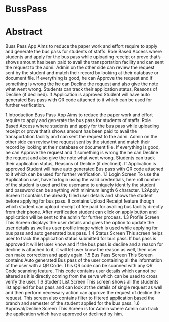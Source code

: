 # BussPass
<h1>Abstract</h1>
<p>Buss Pass App Aims to reduce the paper work and effort require to apply and generate the bus
pass for students of staffs. Role Based Access where students and apply for the bus pass while 
uploading receipt or prove that’s shows amount has been paid to avail the transportation
facility and can sent the request to the admi. Admin on the other side can review the request 
sent by the student and match their record by looking at their database or document file. If
everything is good, he can Approve the request and if something is wrong the he can Decline
the request and also give the note what went wrong. Students can track their application status, 
Reasons of Decline (if declined). If Application is approved Student will have auto generated 
Bus pass with QR code attached to it which can be used for further verification.</p>

1.Introduction
Buss Pass App Aims to reduce the paper work and effort require to apply and generate the 
bus pass for students of staffs. Role Based Access where students and apply for the bus pass 
while uploading receipt or prove that’s shows amount has been paid to avail the 
transportation facility and can sent the request to the admi. Admin on the other side can 
review the request sent by the student and match their record by looking at their database or 
document file. If everything is good, he can Approve the request and if something is wrong 
the he can Decline the request and also give the note what went wrong. Students can track 
their application status, Reasons of Decline (if declined). If Application is approved Student 
will have auto generated Bus pass with QR code attached to it which can be used for further 
verification.
1.1 Login Screen
To use the Application user, have to login using the valid credentials, here roll number of 
the student is used and the username to uniquely identify the student and password can be 
anything with minimum length 6 character.
1.2Apply Screen
It contains the already filled user details and shows the student before applying for bus pass. 
It contains Upload Receipt feature though which student can upload receipt of fee paid for 
availing bus facility directly from their phone. After verification student can click on apply 
button and application will be sent to the admin for further process.
1.3 Profile Screen
This Screen displays the user details and gives the option to update the user details as well 
as user profile image which is used while applying for bus pass and auto generated bus pass.
1.4 Status Screen 
This screen helps user to track the application status submitted for bus pass. If bus pass is 
approved it will let user know and if the bus pass is decline and a reason for decline is 
attached to it, it will let user know the reason as well, then user can make correction and 
apply again.
1.5 Bus Pass Screen
This Screen contains Auto generated Bus pass of the user containing all the information of 
the user with a QR Code. This QR code can be scanned with any QR Code scanning feature. 
This code contains user details which cannot be altered as it is directly coming from the 
serve which can be used to cross verify the user.
1.6 Student List Screen
This screen shows all the students list applied for bus pass and can look at the details of 
single request as well and then perform necessary action can approve the request of decline 
the request. This screen also contains filter to filtered application based the branch and 
semester of the student applied for the bus pass.
1.6 Approval/Decline Screen
This Screen is for Admin where Admin can track the application which have approved or 
declined by him.
